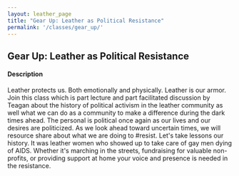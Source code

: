 ```yaml
---
layout: leather_page
title: "Gear Up: Leather as Political Resistance"
permalink: '/classes/gear_up/'
---
```


## Gear Up: Leather as Political Resistance

#### Description
Leather protects us. Both emotionally and physically. Leather is our armor.
Join this class which is part lecture and part facilitated discussion by Teagan about
the history of political activism in the leather community as well what we can do
as a community to make a difference during the dark times ahead. The personal is political
once again as our lives and our desires are politicized. As we look ahead toward
uncertain times, we will resource share about what we are doing to #resist. Let's take lessons
our history. It was leather women who showed up to take care of gay men dying of AIDS. Whether
it's marching in the streets, fundraising for valuable non-profits, or providing support
at home your voice and presence is needed in the resistance.
